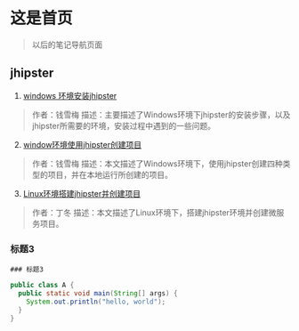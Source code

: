 # 这是首页

> 以后的笔记导航页面
> 

## jhipster
1. [windows 环境安装jhipster](./docs/jhipster/jhipster-installing.md)
> 作者：钱雪梅
> 描述：主要描述了Windows环境下jhipster的安装步骤，以及jhipster所需要的环境，安装过程中遇到的一些问题。

2. [window环境使用jhipster创建项目](./docs/jhipster/create-project.md)
> 作者：钱雪梅
> 描述：本文描述了Windows环境下，使用jhipster创建四种类型的项目，并在本地运行所创建的项目。

3. [Linux环境搭建jhipster并创建项目](./docs/jhipster/linux_jhipster.md)
> 作者：丁冬
> 描述：本文描述了Linux环境下，搭建jhipster环境并创建微服务项目。

### 标题3

```
### 标题3
```

```java
public class A {
  public static void main(String[] args) {
    System.out.println("hello, world");
  }
}

```